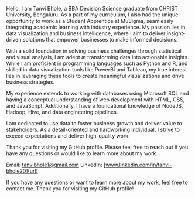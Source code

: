Hello, I am Tanvi Bhole, a BBA Decision Science graduate from CHRIST University, Bengaluru. As a part of my curriculum, I also had the unique opportunity to work as a Student Apprentice at MuSigma, seamlessly integrating academic learning with industry experience. My passion lies in data visualization and business intelligence, where I aim to deliver insight-driven solutions that empower businesses to make informed decisions.

With a solid foundation in solving business challenges through statistical and visual analysis, I am adept at transforming data into actionable insights. While I am proficient in programming languages such as Python and R, and skilled in data visualization tools like PowerBI and Tableau, my true interest lies in leveraging these tools to create meaningful visualizations and drive business strategies.

My experience extends to working with databases using Microsoft SQL and having a conceptual understanding of web development with HTML, CSS, and JavaScript. Additionally, I have a foundational knowledge of NodeJS, Hadoop, Hive, and data engineering pipelines.

I am dedicated to use data to foster business growth and deliver value to stakeholders. As a detail-oriented and hardworking individual, I strive to exceed expectations and deliver high-quality work.

Thank you for visiting my GitHub profile. Please feel free to reach out if you have any questions or would like to learn more about my work.

Email: [tanvibhole1@gmail.com](url) LinkedIn: [www.linkedin.com/in/tanvi-bhole20](url)

If you have any questions or want to learn more about my work, feel free to contact me. Thank you for visiting my GitHub profile!

